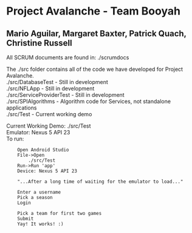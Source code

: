 # Project Avalanche - Team Booyah
## Mario Aguilar, Margaret Baxter, Patrick Quach, Christine Russell
All SCRUM documents are found in: ./scrumdocs  

The ./src folder contains all of the code we have developed for Project Avalanche.  
./src/DatabaseTest - Still in development  
./src/NFLApp - Still in development  
./src/ServiceProviderTest - Still in development  
./src/SPIAlgorithms - Algorithm code for Services, not standalone applications  
./src/Test - Current working demo  

Current Working Demo: ./src/Test  
Emulator: Nexus 5 API 23  
To run:  

		Open Android Studio  
		File->Open  
			./src/Test		  
		Run->Run 'app'  
		Device: Nexus 5 API 23  
		
		"...After a long time of waiting for the emulator to load..."  
		
		Enter a username  
		Pick a season  
		Login  
		
		Pick a team for first two games  
		Submit  
		Yay! It works! :)  